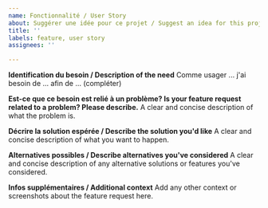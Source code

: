 ```yaml
---
name: Fonctionnalité / User Story
about: Suggérer une idée pour ce projet / Suggest an idea for this project
title: ''
labels: feature, user story
assignees: ''

---
```


**Identification du besoin / Description of the need**
Comme usager ... j'ai besoin de ... afin de ... (compléter)

**Est-ce que ce besoin est relié à un problème? Is your feature request related to a problem? Please describe.**
A clear and concise description of what the problem is.

**Décrire la solution espérée / Describe the solution you'd like**
A clear and concise description of what you want to happen.

**Alternatives possibles / Describe alternatives you've considered**
A clear and concise description of any alternative solutions or features you've considered.

**Infos supplémentaires / Additional context**
Add any other context or screenshots about the feature request here.
